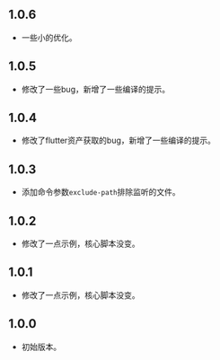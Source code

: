 ## 1.0.6

- 一些小的优化。

## 1.0.5

- 修改了一些bug，新增了一些编译的提示。

## 1.0.4

- 修改了flutter资产获取的bug，新增了一些编译的提示。

## 1.0.3

- 添加命令参数`exclude-path`排除监听的文件。

## 1.0.2

- 修改了一点示例，核心脚本没变。

## 1.0.1

- 修改了一点示例，核心脚本没变。

## 1.0.0

- 初始版本。
